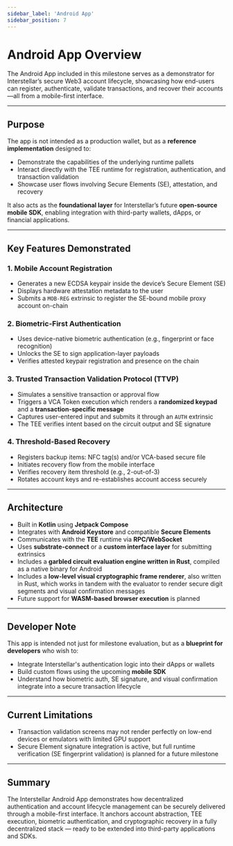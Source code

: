 ```yaml
---
sidebar_label: 'Android App'
sidebar_position: 7
---
```


# Android App Overview

The Android App included in this milestone serves as a demonstrator for Interstellar’s secure Web3 account lifecycle, showcasing how end-users can register, authenticate, validate transactions, and recover their accounts—all from a mobile-first interface.

---

## Purpose

The app is not intended as a production wallet, but as a **reference implementation** designed to:

- Demonstrate the capabilities of the underlying runtime pallets
- Interact directly with the TEE runtime for registration, authentication, and transaction validation
- Showcase user flows involving Secure Elements (SE), attestation, and recovery

It also acts as the **foundational layer** for Interstellar’s future **open-source mobile SDK**, enabling integration with third-party wallets, dApps, or financial applications.

---

## Key Features Demonstrated

### 1. Mobile Account Registration
- Generates a new ECDSA keypair inside the device’s Secure Element (SE)
- Displays hardware attestation metadata to the user
- Submits a `MOB-REG` extrinsic to register the SE-bound mobile proxy account on-chain

### 2. Biometric-First Authentication
- Uses device-native biometric authentication (e.g., fingerprint or face recognition)
- Unlocks the SE to sign application-layer payloads
- Verifies attested keypair registration and presence on the chain

### 3. Trusted Transaction Validation Protocol (TTVP)
- Simulates a sensitive transaction or approval flow
- Triggers a VCA Token execution which renders a **randomized keypad** and a **transaction-specific message**
- Captures user-entered input and submits it through an `AUTH` extrinsic
- The TEE verifies intent based on the circuit output and SE signature

### 4. Threshold-Based Recovery
- Registers backup items: NFC tag(s) and/or VCA-based secure file
- Initiates recovery flow from the mobile interface
- Verifies recovery item threshold (e.g., 2-out-of-3)
- Rotates account keys and re-establishes account access securely

---

## Architecture

- Built in **Kotlin** using **Jetpack Compose**
- Integrates with **Android Keystore** and compatible **Secure Elements**
- Communicates with the **TEE** runtime via **RPC/WebSocket**
- Uses **substrate-connect** or a **custom interface layer** for submitting extrinsics
- Includes a **garbled circuit evaluation engine written in Rust**, compiled as a native binary for Android
- Includes a **low-level visual cryptographic frame renderer**, also written in Rust, which works in tandem with the evaluator to render secure digit segments and visual confirmation messages
- Future support for **WASM-based browser execution** is planned

---

## Developer Note

This app is intended not just for milestone evaluation, but as a **blueprint for developers** who wish to:

- Integrate Interstellar's authentication logic into their dApps or wallets
- Build custom flows using the upcoming **mobile SDK**
- Understand how biometric auth, SE signature, and visual confirmation integrate into a secure transaction lifecycle
---

## Current Limitations

- Transaction validation screens may not render perfectly on low-end devices or emulators with limited GPU support
- Secure Element signature integration is active, but full runtime verification (SE fingerprint validation) is planned for a future milestone

---

## Summary

The Interstellar Android App demonstrates how decentralized authentication and account lifecycle management can be securely delivered through a mobile-first interface. It anchors account abstraction, TEE execution, biometric authentication, and cryptographic recovery in a fully decentralized stack — ready to be extended into third-party applications and SDKs.
